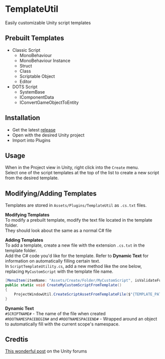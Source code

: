 # TemplateUtil
Easily customizable Unity script templates

## Prebuilt Templates
- Classic Script
    - MonoBehaviour
    - MonoBehaviour Instance
    - Struct
    - Class
    - Scriptable Object
    - Editor
- DOTS Script
    - SystemBase
    - IComponentData
    - IConvertGameObjectToEntity

## Installation
- Get the latest [release](https://github.com/ryanslikesocool/TemplateUtil/releases)
- Open with the desired Unity project
- Import into Plugins

## Usage
When in the Project view in Unity, right click into the `Create` menu.\
Select one of the script templates at the top of the list to create a new script from the desired template.

## Modifying/Adding Templates
Templates are stored in `Assets/Plugins/TemplateUtil` as `.cs.txt` files.

**Modifying Templates**\
To modify a prebuilt template, modify the text file located in the template folder.\
They should look about the same as a normal C# file

**Adding Templates**\
To add a template, create a new file with the extension `.cs.txt` in the template folder.\
Add the C# code you'd like for the template.  Refer to **Dynamic Text** for information on automatically filling certain text.\
In `ScriptTemplateUtility.cs`, add a new method like the one below, replacing `MyCustomScript` with the template file name.
```cs
[MenuItem(itemName: "Assets/Create/Folder/MyCustomScript", isValidateFunction: false, priority: -100)]
public static void CreateMyCustomScriptFromTemplate()
{
    ProjectWindowUtil.CreateScriptAssetFromTemplateFile($"{TEMPLATE_PATH}/MyCustomScript.cs.txt", "NewMyCustomScript.cs");
}
```

**Dynamic Text**\
`#SCRIPTNAME#` - The name of the file when created\
`#ROOTNAMESPACEBEGIN#` and `#ROOTNAMESPACEEND#` - Wrapped around an object to automatically fill with the current scope's namespace.

## Credtis
[This wonderful post](https://forum.unity.com/threads/how-to-create-your-own-c-script-template.459977/#post-5365599) on the Unity forums
